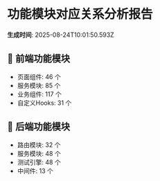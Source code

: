 # 功能模块对应关系分析报告

**生成时间**: 2025-08-24T10:01:50.593Z

## 📱 前端功能模块

- 页面组件: 46 个
- 服务模块: 85 个
- 业务组件: 117 个
- 自定义Hooks: 31 个

## 🔧 后端功能模块

- 路由模块: 32 个
- 服务模块: 48 个
- 测试引擎: 48 个
- 中间件: 13 个

